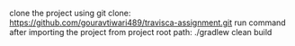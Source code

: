 clone the project using git clone: https://github.com/gouravtiwari489/travisca-assignment.git
run command after importing the project from project root path: ./gradlew clean build

